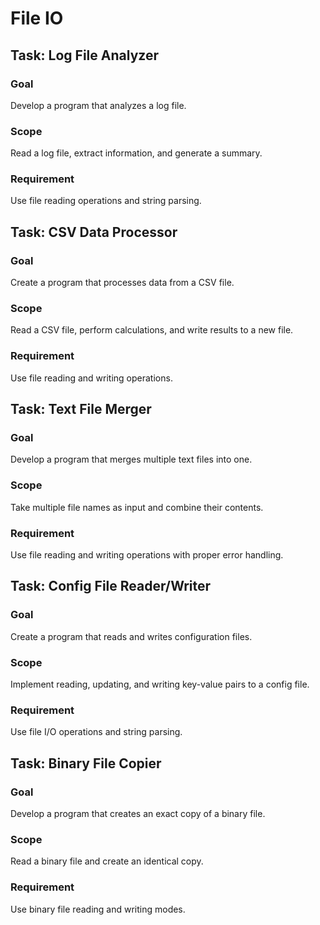 # File IO

## Task: Log File Analyzer 
### Goal
 Develop a program that analyzes a log file. 
### Scope
 Read a log file, extract information, and generate a summary. 
### Requirement
 Use file reading operations and string parsing.

## Task: CSV Data Processor 
### Goal
 Create a program that processes data from a CSV file. 
### Scope
 Read a CSV file, perform calculations, and write results to a new file. 
### Requirement
 Use file reading and writing operations.

## Task: Text File Merger 
### Goal
 Develop a program that merges multiple text files into one. 
### Scope
 Take multiple file names as input and combine their contents. 
### Requirement
 Use file reading and writing operations with proper error handling.

## Task: Config File Reader/Writer 
### Goal
 Create a program that reads and writes configuration files. 
### Scope
 Implement reading, updating, and writing key-value pairs to a config file. 
### Requirement
 Use file I/O operations and string parsing.

## Task: Binary File Copier 
### Goal
 Develop a program that creates an exact copy of a binary file. 
### Scope
 Read a binary file and create an identical copy. 
### Requirement
 Use binary file reading and writing modes.